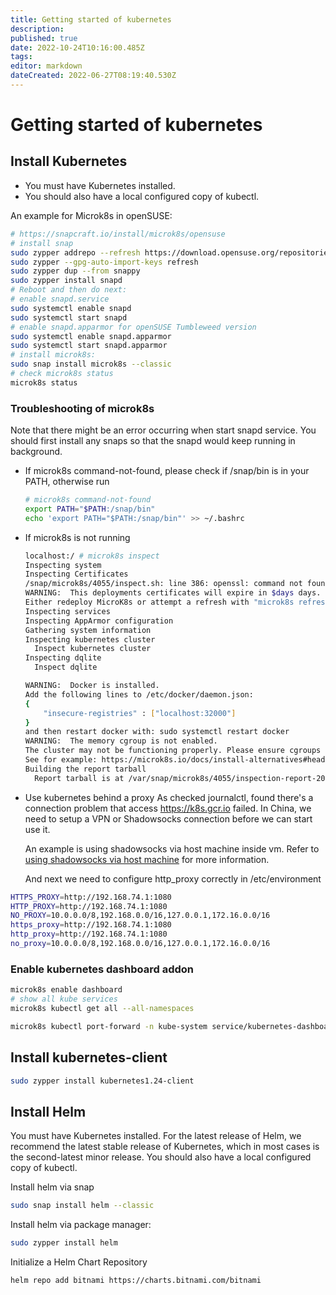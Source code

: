 ```yaml
---
title: Getting started of kubernetes
description: 
published: true
date: 2022-10-24T10:16:00.485Z
tags: 
editor: markdown
dateCreated: 2022-06-27T08:19:40.530Z
---
```


# Getting started of kubernetes
## Install Kubernetes
- You must have Kubernetes installed. 
- You should also have a local configured copy of kubectl.

An example for Microk8s in openSUSE:
```bash
# https://snapcraft.io/install/microk8s/opensuse
# install snap
sudo zypper addrepo --refresh https://download.opensuse.org/repositories/system:/snappy/openSUSE_Tumbleweed snappy
sudo zypper --gpg-auto-import-keys refresh
sudo zypper dup --from snappy
sudo zypper install snapd
# Reboot and then do next:
# enable snapd.service
sudo systemctl enable snapd
sudo systemctl start snapd
# enable snapd.apparmor for openSUSE Tumbleweed version
sudo systemctl enable snapd.apparmor
sudo systemctl start snapd.apparmor
# install microk8s:
sudo snap install microk8s --classic
# check microk8s status
microk8s status
```

### Troubleshooting of microk8s

Note that there might be an error occurring when start snapd service. You should first install any snaps so that the snapd would keep running in background.

- If microk8s command-not-found, please check if /snap/bin is in your PATH, otherwise run
  ```bash
  # microk8s command-not-found
  export PATH="$PATH:/snap/bin"
  echo 'export PATH="$PATH:/snap/bin"' >> ~/.bashrc
  ```
- If microk8s is not running
  ```bash
  localhost:/ # microk8s inspect 
  Inspecting system
  Inspecting Certificates
  /snap/microk8s/4055/inspect.sh: line 386: openssl: command not found
  WARNING:  This deployments certificates will expire in $days days. 
  Either redeploy MicroK8s or attempt a refresh with "microk8s refresh-certs"
  Inspecting services
  Inspecting AppArmor configuration
  Gathering system information
  Inspecting kubernetes cluster
    Inspect kubernetes cluster
  Inspecting dqlite
    Inspect dqlite

  WARNING:  Docker is installed. 
  Add the following lines to /etc/docker/daemon.json: 
  {
      "insecure-registries" : ["localhost:32000"] 
  }
  and then restart docker with: sudo systemctl restart docker
  WARNING:  The memory cgroup is not enabled. 
  The cluster may not be functioning properly. Please ensure cgroups are enabled 
  See for example: https://microk8s.io/docs/install-alternatives#heading--arm 
  Building the report tarball
    Report tarball is at /var/snap/microk8s/4055/inspection-report-20221017_162601.tar.gz
  ```

- Use kubernetes behind a proxy
	As checked journalctl, found there's a connection problem that access https://k8s.gcr.io failed. In China, we need to setup a VPN or Shadowsocks connection before we can start use it.

	An example is using shadowsocks via host machine inside vm. Refer to [using shadowsocks via host machine](/en/linux/using-shadow-socks-via-host-machine) for more information.
  
  And next we need to configure http_proxy correctly in /etc/environment
```bash
HTTPS_PROXY=http://192.168.74.1:1080
HTTP_PROXY=http://192.168.74.1:1080
NO_PROXY=10.0.0.0/8,192.168.0.0/16,127.0.0.1,172.16.0.0/16
https_proxy=http://192.168.74.1:1080
http_proxy=http://192.168.74.1:1080
no_proxy=10.0.0.0/8,192.168.0.0/16,127.0.0.1,172.16.0.0/16
```

### Enable kubernetes dashboard addon
```bash
microk8s enable dashboard
# show all kube services
microk8s kubectl get all --all-namespaces

microk8s kubectl port-forward -n kube-system service/kubernetes-dashboard 10443:443
```

## Install kubernetes-client
```bash
sudo zypper install kubernetes1.24-client
```

## Install Helm
You must have Kubernetes installed. For the latest release of Helm, we recommend the latest stable release of Kubernetes, which in most cases is the second-latest minor release.
You should also have a local configured copy of kubectl.

Install helm via snap
```bash
sudo snap install helm --classic
```

Install helm via package manager:
```bash
sudo zypper install helm
```

Initialize a Helm Chart Repository
```bash
helm repo add bitnami https://charts.bitnami.com/bitnami
```
